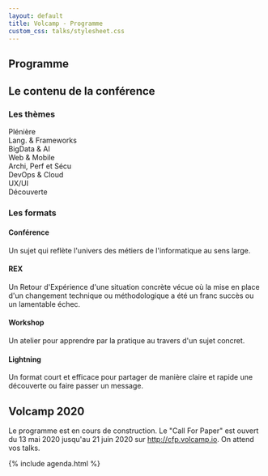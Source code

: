 ```yaml
---
layout: default
title: Volcamp - Programme
custom_css: talks/stylesheet.css
---
```


<section class="page-header" style="background-image:url(https://www.volcamp.io/asset/images/chainedespuys_header.jpg);">
    <div class="container">
        <div class="row justify-content-center">
            <div class="col-lg-8">
                <div class="content text-center">
                    <h1 class="mb-3 text-white text-capitalize letter-spacing">Programme</h1>
                    <div class="divider mx-auto mb-4 bg-white"></div>
                </div>
            </div>
        </div>
    </div>
</section>
<section class="section-speaker section">
    <div class="container">
        <div class="row section-heading">
            <div class="col-lg-8">
                <div class="heading">
                    <div class="pl-90">
                        <h2>Le contenu de la conférence</h2>
                    </div>
                </div>
            </div>
        </div>
        <div class="row">
            <div class="col-lg-6">
                <h3>Les thèmes</h3>
                <div class="legend_item"><span class="theme_key bullet"></span><span>Plénière</span></div>
                <div class="legend_item"><span class="theme_lang bullet"></span><span>Lang. & Frameworks</span></div>
                <div class="legend_item"><span class="theme_big bullet"></span><span>BigData & AI</span></div>
                <div class="legend_item"><span class="theme_web bullet"></span><span>Web & Mobile</span></div>
                <div class="legend_item"><span class="theme_archi bullet"></span><span>Archi, Perf et Sécu</span></div>
                <div class="legend_item"><span class="theme_devops bullet"></span><span>DevOps & Cloud</span></div>
                <div class="legend_item"><span class="theme_ux bullet"></span><span>UX/UI</span></div>
                <div class="legend_item"><span class="theme_decouv bullet"></span><span>Découverte</span></div>
            </div>
            <div class="col-lg-6">
                <h3>Les formats</h3>
                <h4><i class="icon-graduation-cap"></i> Conférence</h4>
                <p>Un sujet qui reflète l'univers des métiers de l'informatique au sens large.</p>
                <h4><i class="icon-arrows-cw"></i> REX</h4>
                <p>Un Retour d'Expérience d'une situation concrète vécue où la mise en place d'un changement technique ou méthodologique a été un franc succès ou un lamentable échec.</p>
                <h4><i class="icon-beaker"></i> Workshop</h4>
                <p>Un atelier pour apprendre par la pratique au travers d'un sujet concret.</p>
                <h4><i class="icon-gauge"></i> Lightning</h4>
                <p>Un format court et efficace pour partager de manière claire et rapide une découverte ou faire passer un message.</p>
            </div>
        </div>
    </div>
</section>
<section class="section-speaker section">
    <div class="container">
        <div class="row section-heading">
            <div class="col-lg-8">
                <div class="heading">
                    <div class="pl-90">
                        <h2>Volcamp 2020</h2>
                    </div>
                </div>
            </div>
        </div>
        <div class="row">
            <div class="col-lg-12">
                <p>
                    Le programme est en cours de construction. Le "Call For Paper" est ouvert du 13 mai 2020 jusqu'au 21 juin 2020 sur <a href="http://cfp.volcamp.io" target="_blank">http://cfp.volcamp.io</a>. On attend vos talks.
                </p>
            </div>
        </div>
    </div>
</section>
{% include agenda.html %}

